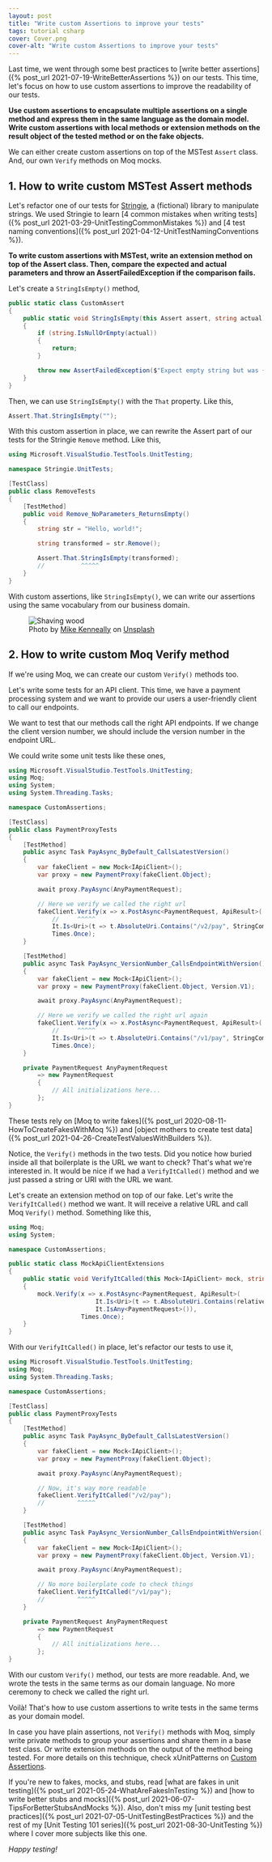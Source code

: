 ```yaml
---
layout: post
title: "Write custom Assertions to improve your tests"
tags: tutorial csharp
cover: Cover.png
cover-alt: "Write custom Assertions to improve your tests"
---
```


Last time, we went through some best practices to [write better assertions]({% post_url 2021-07-19-WriteBetterAssertions %}) on our tests. This time, let's focus on how to use custom assertions to improve the readability of our tests.

**Use custom assertions to encapsulate multiple assertions on a single method and express them in the same language as the domain model. Write custom assertions with local methods or extension methods on the result object of the tested method or on the fake objects.**

We can either create custom assertions on top of the MSTest `Assert` class. And, our own `Verify` methods on Moq mocks. 

## 1. How to write custom MSTest Assert methods

Let's refactor one of our tests for [Stringie](https://github.com/canro91/Testing101), a (fictional) library to manipulate strings. We used Stringie to learn [4 common mistakes when writing tests]({% post_url 2021-03-29-UnitTestingCommonMistakes %}) and [4 test naming conventions]({% post_url 2021-04-12-UnitTestNamingConventions %}).

**To write custom assertions with MSTest, write an extension method on top of the Assert class. Then, compare the expected and actual parameters and throw an AssertFailedException if the comparison fails.**

Let's create a `StringIsEmpty()` method,

```csharp
public static class CustomAssert
{
    public static void StringIsEmpty(this Assert assert, string actual)
    {
        if (string.IsNullOrEmpty(actual))
        {
            return;
        }

        throw new AssertFailedException($"Expect empty string but was {actual}");
    }
}
```

Then, we can use `StringIsEmpty()` with the `That` property. Like this,

```csharp
Assert.That.StringIsEmpty("");
```

With this custom assertion in place, we can rewrite the Assert part of our tests for the Stringie `Remove` method. Like this,

```csharp
using Microsoft.VisualStudio.TestTools.UnitTesting;

namespace Stringie.UnitTests;

[TestClass]
public class RemoveTests
{
    [TestMethod]
    public void Remove_NoParameters_ReturnsEmpty()
    {
        string str = "Hello, world!";

        string transformed = str.Remove();

        Assert.That.StringIsEmpty(transformed);
        //          ^^^^^
    }
}
```

With custom assertions, like `StringIsEmpty()`, we can write our assertions using the same vocabulary from our business domain.

<figure>
<img src="https://images.unsplash.com/photo-1414497729697-b8555ba6c1cc?crop=entropy&cs=tinysrgb&fit=crop&fm=jpg&h=400&ixid=MnwxfDB8MXxyYW5kb218MHx8fHx8fHx8MTYyNzA1MDM4Mw&ixlib=rb-1.2.1&q=80&utm_campaign=api-credit&utm_medium=referral&utm_source=unsplash_source&w=600" alt="Shaving wood" />

<figcaption>Photo by <a href="https://unsplash.com/@asthetik?utm_source=unsplash&utm_medium=referral&utm_content=creditCopyText">Mike Kenneally</a> on <a href="https://unsplash.com/s/photos/wood-workshop?utm_source=unsplash&utm_medium=referral&utm_content=creditCopyText">Unsplash</a></figcaption>
</figure>

## 2. How to write custom Moq Verify method

If we're using Moq, we can create our custom `Verify()` methods too.

Let's write some tests for an API client. This time, we have a payment processing system and we want to provide our users a user-friendly client to call our endpoints.

We want to test that our methods call the right API endpoints. If we change the client version number, we should include the version number in the endpoint URL.

We could write some unit tests like these ones,

```csharp
using Microsoft.VisualStudio.TestTools.UnitTesting;
using Moq;
using System;
using System.Threading.Tasks;

namespace CustomAssertions;

[TestClass]
public class PaymentProxyTests
{
    [TestMethod]
    public async Task PayAsync_ByDefault_CallsLatestVersion()
    {
        var fakeClient = new Mock<IApiClient>();
        var proxy = new PaymentProxy(fakeClient.Object);

        await proxy.PayAsync(AnyPaymentRequest);

        // Here we verify we called the right url
        fakeClient.Verify(x => x.PostAsync<PaymentRequest, ApiResult>(
            //     ^^^^^
            It.Is<Uri>(t => t.AbsoluteUri.Contains("/v2/pay", StringComparison.InvariantCultureIgnoreCase)), It.IsAny<PaymentRequest>()),
            Times.Once);
    }

    [TestMethod]
    public async Task PayAsync_VersionNumber_CallsEndpointWithVersion()
    {
        var fakeClient = new Mock<IApiClient>();
        var proxy = new PaymentProxy(fakeClient.Object, Version.V1);

        await proxy.PayAsync(AnyPaymentRequest);

        // Here we verify we called the right url again
        fakeClient.Verify(x => x.PostAsync<PaymentRequest, ApiResult>(
            //     ^^^^^            
            It.Is<Uri>(t => t.AbsoluteUri.Contains("/v1/pay", StringComparison.InvariantCultureIgnoreCase)), It.IsAny<PaymentRequest>()),
            Times.Once);
    }

    private PaymentRequest AnyPaymentRequest
        => new PaymentRequest
        {
            // All initializations here...
        };
}
```

These tests rely on [Moq to write fakes]({% post_url 2020-08-11-HowToCreateFakesWithMoq %}) and [object mothers to create test data]({% post_url 2021-04-26-CreateTestValuesWithBuilders %}).

Notice, the `Verify()` methods in the two tests. Did you notice how buried inside all that boilerplate is the URL we want to check? That's what we're interested in. It would be nice if we had a `VerifyItCalled()` method and we just passed a string or URI with the URL we want.

Let's create an extension method on top of our fake. Let's write the `VerifyItCalled()` method we want. It will receive a relative URL and call Moq `Verify()` method. Something like this,

```csharp
using Moq;
using System;

namespace CustomAssertions;

public static class MockApiClientExtensions
{
    public static void VerifyItCalled(this Mock<IApiClient> mock, string relativeUri)
    {
        mock.Verify(x => x.PostAsync<PaymentRequest, ApiResult>(
                        It.Is<Uri>(t => t.AbsoluteUri.Contains(relativeUri, StringComparison.InvariantCultureIgnoreCase)),
                        It.IsAny<PaymentRequest>()),
                    Times.Once);
    }
}
```

With our `VerifyItCalled()` in place, let's refactor our tests to use it,

```csharp
using Microsoft.VisualStudio.TestTools.UnitTesting;
using Moq;
using System.Threading.Tasks;

namespace CustomAssertions;

[TestClass]
public class PaymentProxyTests
{
    [TestMethod]
    public async Task PayAsync_ByDefault_CallsLatestVersion()
    {
        var fakeClient = new Mock<IApiClient>();
        var proxy = new PaymentProxy(fakeClient.Object);

        await proxy.PayAsync(AnyPaymentRequest);

        // Now, it's way more readable
        fakeClient.VerifyItCalled("/v2/pay");
        //         ^^^^^
    }

    [TestMethod]
    public async Task PayAsync_VersionNumber_CallsEndpointWithVersion()
    {
        var fakeClient = new Mock<IApiClient>();
        var proxy = new PaymentProxy(fakeClient.Object, Version.V1);

        await proxy.PayAsync(AnyPaymentRequest);

        // No more boilerplate code to check things
        fakeClient.VerifyItCalled("/v1/pay");
        //         ^^^^^
    }

    private PaymentRequest AnyPaymentRequest
        => new PaymentRequest
        {
            // All initializations here...
        };
}
```

With our custom `Verify()` method, our tests are more readable. And, we wrote the tests in the same terms as our domain language. No more ceremony to check we called the right url.

Voilà! That's how to use custom assertions to write tests in the same terms as your domain model.

In case you have plain assertions, not `Verify()` methods with Moq, simply write private methods to group your assertions and share them in a base test class. Or write extension methods on the output of the method being tested. For more details on this technique, check xUnitPatterns on [Custom Assertions](http://xunitpatterns.com/Custom%20Assertion.html).

If you're new to fakes, mocks, and stubs, read [what are fakes in unit testing]({% post_url 2021-05-24-WhatAreFakesInTesting %}) and [how to write better stubs and mocks]({% post_url 2021-06-07-TipsForBetterStubsAndMocks %}). Also, don't miss my [unit testing best practices]({% post_url 2021-07-05-UnitTestingBestPractices %}) and the rest of my [Unit Testing 101 series]({% post_url 2021-08-30-UnitTesting %}) where I cover more subjects like this one.

_Happy testing!_